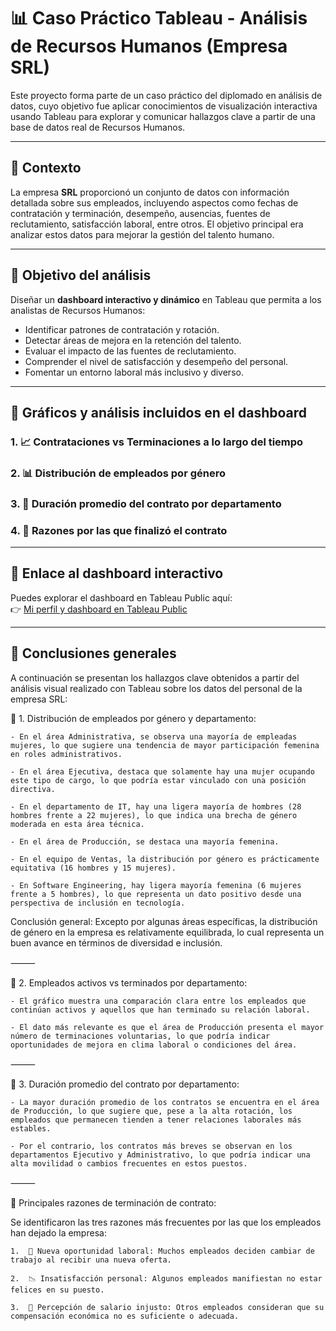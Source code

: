 # 📊 Caso Práctico Tableau - Análisis de Recursos Humanos (Empresa SRL)

Este proyecto forma parte de un caso práctico del diplomado en análisis de datos, cuyo objetivo fue aplicar conocimientos de visualización interactiva usando Tableau para explorar y comunicar hallazgos clave a partir de una base de datos real de Recursos Humanos.

---

## 📁 Contexto

La empresa **SRL** proporcionó un conjunto de datos con información detallada sobre sus empleados, incluyendo aspectos como fechas de contratación y terminación, desempeño, ausencias, fuentes de reclutamiento, satisfacción laboral, entre otros. El objetivo principal era analizar estos datos para mejorar la gestión del talento humano.

---

## 🎯 Objetivo del análisis

Diseñar un **dashboard interactivo y dinámico** en Tableau que permita a los analistas de Recursos Humanos:

- Identificar patrones de contratación y rotación.
- Detectar áreas de mejora en la retención del talento.
- Evaluar el impacto de las fuentes de reclutamiento.
- Comprender el nivel de satisfacción y desempeño del personal.
- Fomentar un entorno laboral más inclusivo y diverso.

---

## 📌 Gráficos y análisis incluidos en el dashboard

### 1. 📈 Contrataciones vs Terminaciones a lo largo del tiempo

### 2. 📊 Distribución de empleados por género

### 3. 📏 Duración promedio del contrato por departamento

### 4. 📏 Razones por las que finalizó el contrato

---

## 🔗 Enlace al dashboard interactivo

Puedes explorar el dashboard en Tableau Public aquí:  
👉 [Mi perfil y dashboard en Tableau Public](https://public.tableau.com/views/Casopractico_DanielaMedina/Dashboard?:language=es-ES&publish=yes&:sid=&:redirect=auth&:display_count=n&:origin=viz_share_link)

---

## 🧠 Conclusiones generales

A continuación se presentan los hallazgos clave obtenidos a partir del análisis visual realizado con Tableau sobre los datos del personal de la empresa SRL:

📌 1. Distribución de empleados por género y departamento:

	- En el área Administrativa, se observa una mayoría de empleadas mujeres, lo que sugiere una tendencia de mayor participación femenina en roles administrativos.
 
	- En el área Ejecutiva, destaca que solamente hay una mujer ocupando este tipo de cargo, lo que podría estar vinculado con una posición directiva.
 
	- En el departamento de IT, hay una ligera mayoría de hombres (28 hombres frente a 22 mujeres), lo que indica una brecha de género moderada en esta área técnica.
 
	- En el área de Producción, se destaca una mayoría femenina.
 
	- En el equipo de Ventas, la distribución por género es prácticamente equitativa (16 hombres y 15 mujeres).
 
	- En Software Engineering, hay ligera mayoría femenina (6 mujeres frente a 5 hombres), lo que representa un dato positivo desde una perspectiva de inclusión en tecnología.

Conclusión general: Excepto por algunas áreas específicas, la distribución de género en la empresa es relativamente equilibrada, lo cual representa un buen avance en términos de diversidad e inclusión.

⸻

📌 2. Empleados activos vs terminados por departamento:

	- El gráfico muestra una comparación clara entre los empleados que continúan activos y aquellos que han terminado su relación laboral.
 
	- El dato más relevante es que el área de Producción presenta el mayor número de terminaciones voluntarias, lo que podría indicar oportunidades de mejora en clima laboral o condiciones del área.

⸻

📌 3. Duración promedio del contrato por departamento: 

	- La mayor duración promedio de los contratos se encuentra en el área de Producción, lo que sugiere que, pese a la alta rotación, los empleados que permanecen tienden a tener relaciones laborales más estables.
 
	- Por el contrario, los contratos más breves se observan en los departamentos Ejecutivo y Administrativo, lo que podría indicar una alta movilidad o cambios frecuentes en estos puestos.

⸻

📌 Principales razones de terminación de contrato: 

Se identificaron las tres razones más frecuentes por las que los empleados han dejado la empresa:

	1.	📌 Nueva oportunidad laboral: Muchos empleados deciden cambiar de trabajo al recibir una nueva oferta.
 
	2.	📉 Insatisfacción personal: Algunos empleados manifiestan no estar felices en su puesto.
 
	3.	💸 Percepción de salario injusto: Otros empleados consideran que su compensación económica no es suficiente o adecuada.




